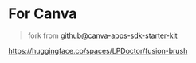 # For Canva
> fork from [github@canva-apps-sdk-starter-kit](https://github.com/canva-sdks/canva-apps-sdk-starter-kit)

https://huggingface.co/spaces/LPDoctor/fusion-brush
